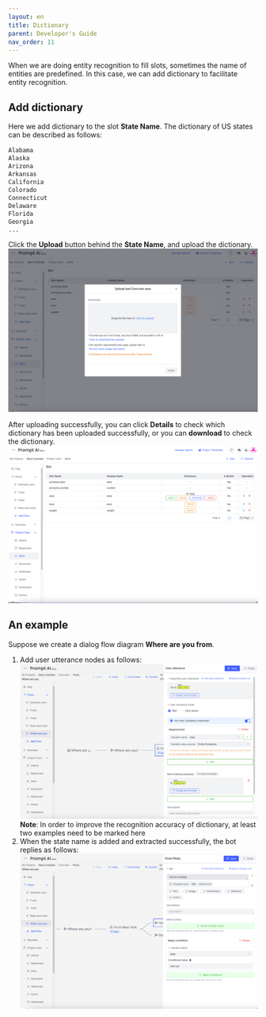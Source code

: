 ```yaml
---
layout: en
title: Dictionary
parent: Developer's Guide
nav_order: 11
---
```

When we are doing entity recognition to fill slots, sometimes the name of entities are predefined. In this case, we can add dictionary to facilitate entity recognition. 

## Add dictionary

Here we add dictionary to the slot **State Name**. The dictionary of US states can be described as follows:

```text
Alabama
Alaska
Arizona
Arkansas
California
Colorado
Connecticut
Delaware
Florida
Georgia
...
```
Click the **Upload** button behind the **State Name**, and upload the dictionary.
![dict-01](/assets/images/tutorial/dict/dict-01.png)

After uploading successfully, you can click **Details** to check which dictionary has been uploaded successfully, or you can **download** to check the dictionary.
![dict-03](/assets/images/tutorial/dict/dict-03.png)

## An example

Suppose we create a dialog flow diagram **Where are you from**.

1. Add user utterance nodes as follows:
   ![dict-04](/assets/images/tutorial/dict/dict-04.png)
   **Note**: In order to improve the recognition accuracy of dictionary, at least two examples need to be marked here
2. When the state name is added and extracted successfully, the bot replies as follows:
   ![dict-05](/assets/images/tutorial/dict/dict-05.png)


